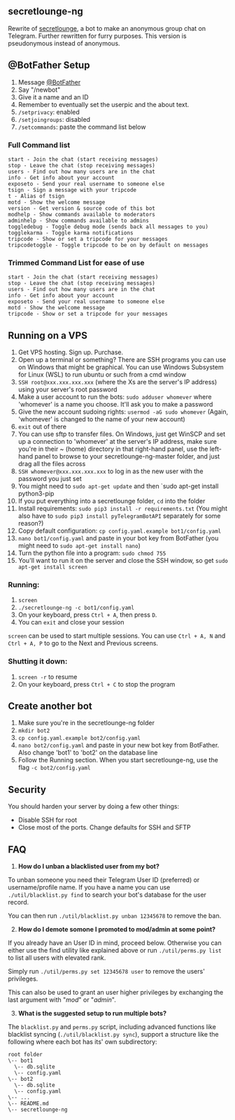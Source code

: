 secretlounge-ng
---------------
Rewrite of [secretlounge](https://github.com/6697/secretlounge), a bot to make an anonymous group chat on Telegram.
Further rewritten for furry purposes. This version is pseudonymous instead of anonymous.


## @BotFather Setup
1. Message [@BotFather](https://t.me/BotFather)
2. Say "/newbot"
3. Give it a name and an ID
4. Remember to eventually set the userpic and the about text.
5. `/setprivacy`: enabled
6. `/setjoingroups`: disabled
7. `/setcommands`: paste the command list below

### Full Command list
```
start - Join the chat (start receiving messages)
stop - Leave the chat (stop receiving messages)
users - Find out how many users are in the chat
info - Get info about your account
exposeto - Send your real username to someone else
tsign - Sign a message with your tripcode
t - Alias of tsign
motd - Show the welcome message
version - Get version & source code of this bot
modhelp - Show commands available to moderators
adminhelp - Show commands available to admins
toggledebug - Toggle debug mode (sends back all messages to you)
togglekarma - Toggle karma notifications
tripcode - Show or set a tripcode for your messages
tripcodetoggle - Toggle tripcode to be on by default on messages
```

### Trimmed Command List for ease of use
```
start - Join the chat (start receiving messages)
stop - Leave the chat (stop receiving messages)
users - Find out how many users are in the chat
info - Get info about your account
exposeto - Send your real username to someone else
motd - Show the welcome message
tripcode - Show or set a tripcode for your messages
```

## Running on a VPS
1. Get VPS hosting. Sign up. Purchase.
3. Open up a terminal or something? There are SSH programs you can use on Windows that might be graphical. You can use Windows Subsystem for Linux (WSL) to run ubuntu or such from a cmd window
2. `SSH root@xxx.xxx.xxx.xxx` (where the Xs are the server's IP address) using your server's root password
3. Make a user account to run the bots: `sudo adduser whomever` where 'whomever' is a name you choose. It'll ask you to make a password
4. Give the new account sudoing rights: `usermod -aG sudo whomever` (Again, 'whomever' is changed to the name of your new account)
5. `exit` out of there
6. You can use sftp to transfer files. On Windows, just get WinSCP and set up a connection to 'whomever' at the server's IP address, make sure you're in their ~ (home) directory in that right-hand panel, use the left-hand panel to browse to your secretlounge-ng-master folder, and just drag all the files across
7. `SSH whomever@xxx.xxx.xxx.xxx` to log in as the new user with the password you just set
8. You might need to `sudo apt-get update` and then `sudo apt-get install python3-pip
9. If you put everything into a secretlounge folder, `cd` into the folder
10. Install requirements: `sudo pip3 install -r requirements.txt` (You might also have to `sudo pip3 install pyTelegramBotAPI` separately for some reason?)
11. Copy default configuration: `cp config.yaml.example bot1/config.yaml`
12. `nano bot1/config.yaml` and paste in your bot key from BotFather (you might need to `sudo apt-get install nano`)
13. Turn the python file into a program: `sudo chmod 755`
14. You'll want to run it on the server and close the SSH window, so get `sudo apt-get install screen`

### Running:
1. `screen`
2. `./secretlounge-ng -c bot1/config.yaml`
3. On your keyboard, press `Ctrl + A`, then press `D`.
4. You can `exit` and close your session

`screen` can be used to start multiple sessions. You can use `Ctrl + A, N` and `Ctrl + A, P` to go to the Next and Previous screens.

### Shutting it down:
1. `screen -r` to resume
2. On your keyboard, press `Ctrl + C` to stop the program

## Create another bot
1. Make sure you're in the secretlounge-ng folder
1. `mkdir bot2`
2. `cp config.yaml.example bot2/config.yaml`
3. `nano bot2/config.yaml` and paste in your new bot key from BotFather. Also change 'bot1' to 'bot2' on the database line
4. Follow the Running section. When you start secretlounge-ng, use the flag `-c bot2/config.yaml`

## Security
You should harden your server by doing a few other things:
- Disable SSH for root
- Close most of the ports. Change defaults for SSH and SFTP

## FAQ

1. **How do I unban a blacklisted user from my bot?**

To unban someone you need their Telegram User ID (preferred) or username/profile name.
If you have a name you can use `./util/blacklist.py find` to search your bot's database for the user record.

You can then run `./util/blacklist.py unban 12345678` to remove the ban.

2. **How do I demote somone I promoted to mod/admin at some point?**

If you already have an User ID in mind, proceed below.
Otherwise you can either use the find utility like explained above or run
`./util/perms.py list` to list all users with elevated rank.

Simply run `./util/perms.py set 12345678 user` to remove the users' privileges.

This can also be used to grant an user higher privileges by exchanging the last argument with "*mod*" or "*admin*".

3. **What is the suggested setup to run multiple bots?**

The `blacklist.py` and `perms.py` script, including advanced functions like blacklist syncing
(`./util/blacklist.py sync`), support a structure like the following where each bot
has its' own subdirectory:

```
root folder
\-- bot1
  \-- db.sqlite
  \-- config.yaml
\-- bot2
  \-- db.sqlite
  \-- config.yaml
\-- ...
\-- README.md
\-- secretlounge-ng
```
